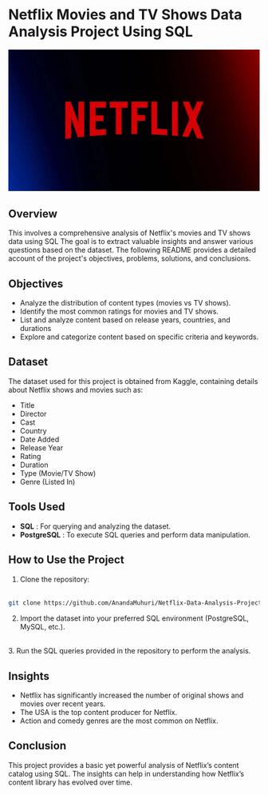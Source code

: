 # Netflix Movies and TV Shows Data Analysis Project Using SQL
![Netflix logo](https://github.com/AnandaMuhuri/Netflix-Data-Analysis-Project-Using-SQL/blob/main/Netflix_LOGO.webp)

## Overview
This involves a comprehensive analysis of Netflix's movies and TV shows data using SQL The goal is to
extract valuable insights and answer various questions based on the dataset. The following README
provides a detailed account of the project's objectives, problems, solutions, and conclusions.

## Objectives
- Analyze the distribution of content types (movies vs TV shows).
- Identify the most common ratings for movies and TV shows.
- List and analyze content based on release years, countries, and durations
- Explore and categorize content based on specific criteria and keywords.

## Dataset
The dataset used for this project is obtained from Kaggle, containing details about Netflix shows and movies such as:
- Title
- Director
- Cast
- Country
- Date Added
- Release Year
- Rating
- Duration
- Type (Movie/TV Show)
- Genre (Listed In)

## Tools Used
- **SQL** : For querying and analyzing the dataset.
- **PostgreSQL** : To execute SQL queries and perform data manipulation.

## How to Use the Project
1. Clone the repository:
```bash

git clone https://github.com/AnandaMuhuri/Netflix-Data-Analysis-Project-Using-SQL.git
```
2. Import the dataset into your preferred SQL environment (PostgreSQL, MySQL, etc.).
<br>
3. Run the SQL queries provided in the repository to perform the analysis.

## Insights

- Netflix has significantly increased the number of original shows and movies over recent years.
- The USA is the top content producer for Netflix.
- Action and comedy genres are the most common on Netflix.

## Conclusion
This project provides a basic yet powerful analysis of Netflix’s content catalog using SQL. The insights can help in understanding how Netflix’s content library has evolved over time.
